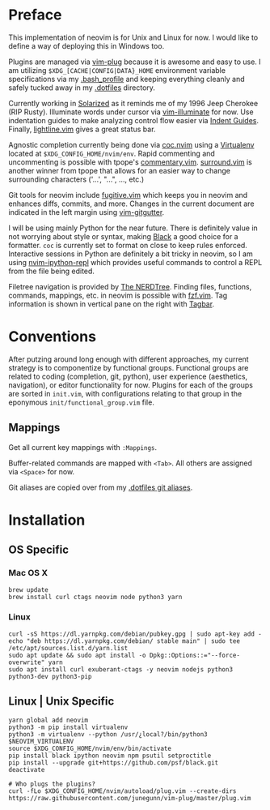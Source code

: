 # Preface

This implementation of neovim is for Unix and Linux for now. I would like to define a way of deploying this in Windows too.

Plugins are managed via [vim-plug](https://github.com/junegunn/vim-plug) because it is awesome and easy to use. I am utilizing `$XDG_[CACHE|CONFIG|DATA}_HOME` environment variable specifications via my [.bash_profile](https://github.com/MisterGrinvalds/.bash_profile) and keeping everything cleanly and safely tucked away in my [.dotfiles](https://github.com/MisterGrinvalds/.dotfiles) directory.

Currently working in [Solarized](https://github.com/altercation/vim-colors-solarized) as it reminds me of my 1996 Jeep Cherokee (RIP Rusty). Illuminate words under cursor via [vim-illuminate](https://github.com/RRethy/vim-illuminate) for now. Use indentation guides to make analyzing control flow easier via [Indent Guides](https://github.com/nathanaelkane/vim-indent-guides). Finally, [lightline.vim](https://github.com/itchyny/lightline.vim) gives a great status bar.

Agnostic completion currently being done via [coc.nvim](https://github.com/neoclide/coc.nvim) using a [Virtualenv](https://virtualenv.pypa.io/en/latest/) located at `$XDG_CONFIG_HOME/nvim/env`. Rapid commenting and uncommenting is possible with tpope's [commentary.vim](https://github.com/tpope/vim-commentary). [surround.vim](https://github.com/tpope/vim-surround) is another winner from tpope that allows for an easier way to change surrounding characters ('...', "...", <exmpl>...</exmpl>, etc.)

Git tools for neovim include [fugitive.vim](https://github.com/tpope/vim-fugitive) which keeps you in neovim and enhances diffs, commits, and more. Changes in the current document are indicated in the left margin using [vim-gitgutter](https://github.com/airblade/vim-gitgutter).

I will be using mainly Python for the near future. There is definitely value in not worrying about style or syntax, making [Black](https://github.com/psf/black) a good choice for a formatter. `coc` is currently set to format on close to keep rules enforced. Interactive sessions in Python are definitely a bit tricky in neovim, so I am using [nvim-ipython-repl](https://github.com/shea-parkes/nvim-ipython-repl) which provides useful commands to control a REPL from the file being edited.

Filetree navigation is provided by [The NERDTree](https://github.com/preservim/nerdtree). Finding files, functions, commands, mappings, etc. in neovim is possible with [fzf.vim](https://github.com/junegunn/fzf.vim). Tag information is shown in vertical pane on the right with [Tagbar](https://github.com/majutsushi/tagbar).

# Conventions

After putzing around long enough with different approaches, my current strategy is to componentize by functional groups. Functional groups are related to coding (completion, git, python), user experience (aesthetics, navigation), or editor functionality for now. Plugins for each of the groups are sorted in `init.vim`, with configurations relating to that group in the eponymous `init/functional_group.vim` file. 

## Mappings

Get all current key mappings with `:Mappings`.

Buffer-related commands are mapped with `<Tab>`. All others are assigned via `<Space>` for now. 

Git aliases are copied over from my [.dotfiles git aliases](https://github.com/MisterGrinvalds/.dotfiles/blob/master/git/config.d/alias.md).


# Installation

## OS Specific

### Mac OS X
```
brew update
brew install curl ctags neovim node python3 yarn
```

### Linux
```
curl -sS https://dl.yarnpkg.com/debian/pubkey.gpg | sudo apt-key add -
echo "deb https://dl.yarnpkg.com/debian/ stable main" | sudo tee /etc/apt/sources.list.d/yarn.list
sudo apt update && sudo apt install -o Dpkg::Options::="--force-overwrite" yarn
sudo apt install curl exuberant-ctags -y neovim nodejs python3 python3-dev python3-pip
```

## Linux | Unix Specific
```
yarn global add neovim
python3 -m pip install virtualenv
python3 -m virtualenv --python /usr/¿local?/bin/python3 $NEOVIM_VIRTUALENV
source $XDG_CONFIG_HOME/nvim/env/bin/activate
pip install black ipython neovim npm psutil setproctitle
pip install --upgrade git+https://github.com/psf/black.git
deactivate

# Who plugs the plugins?
curl -fLo $XDG_CONFIG_HOME/nvim/autoload/plug.vim --create-dirs https://raw.githubusercontent.com/junegunn/vim-plug/master/plug.vim
```
 
